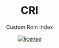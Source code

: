 <h1 align="center">
  CRI
</h1>

<p align="center">
  Custom Rom Index
</p>

<p align="center">
<a href="https://cri.reaper.im"><img src="https://img.shields.io/github/license/barelyhuman/cri?style=flat&amp;colorA=000000&amp;colorB=000000" alt="license"></a>
</p>
